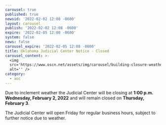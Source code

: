 ```yaml
---
carousel: true
published: true
newsid: '2022-02-02 12:08 -0600'
layout: carousel
publish: '2022-02-02 12:08 -0600'
expire: '2022-02-05 12:08 -0600'
system: false
news: false
carousel_expire: '2022-02-05 12:08 -0600'
title: Oklahoma Judicial Center Notice - Closed
carousel_content: >-
  <img
  src='https://www.oscn.net/assets/img/carousel/building-closure-weather.jpg'
  alt='' />
category:
  - aoc
---
```

Due to inclement weather the Judicial Center will be closing at **1:00 p.m. Wednesday, February 2, 2022** and will remain closed on **Thursday, February 3**.

The Judicial Center will open Friday for regular business hours, subject to further notice due to weather.
